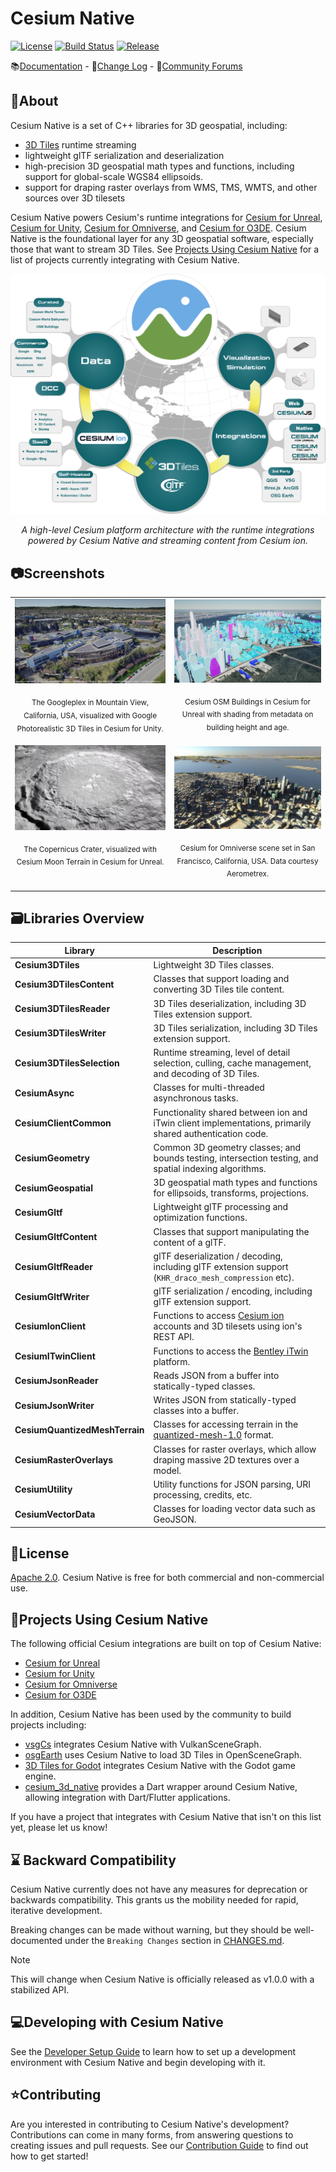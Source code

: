 # Cesium Native

[![License](https://img.shields.io/:license-Apache_2.0-blue.svg)](https://github.com/CesiumGS/cesium-native/blob/main/LICENSE)
[![Build Status](https://github.com/CesiumGS/cesium-native/actions/workflows/build.yml/badge.svg)](https://github.com/CesiumGS/cesium-native/actions/workflows/build.yml)
[![Release](https://img.shields.io/github/v/tag/CesiumGS/cesium-native?label=release)](https://github.com/CesiumGS/cesium-native/tags)

📚<a href="https://cesium.com/learn/cesium-native/ref-doc/">Documentation</a> - 📒<a href="CHANGES.md">Change Log</a> - 💬<a href="https://community.cesium.com/">Community Forums</a>

## 📖About

Cesium Native is a set of C++ libraries for 3D geospatial, including:

* [3D Tiles](https://github.com/CesiumGS/3d-tiles) runtime streaming
* lightweight glTF serialization and deserialization
* high-precision 3D geospatial math types and functions, including support for global-scale WGS84 ellipsoids.
* support for draping raster overlays from WMS, TMS, WMTS, and other sources over 3D tilesets

Cesium Native powers Cesium's runtime integrations for [Cesium for Unreal](https://github.com/CesiumGS/cesium-unreal), [Cesium for Unity](https://github.com/CesiumGS/cesium-unity), [Cesium for Omniverse](https://github.com/CesiumGS/cesium-omniverse), and [Cesium for O3DE](https://github.com/CesiumGS/cesium-o3de). Cesium Native is the foundational layer for any 3D geospatial software, especially those that want to stream 3D Tiles. See [Projects Using Cesium Native](#projects-using-cesium-native) for a list of projects currently integrating with Cesium Native.

![Cesium Platform and Ecosystem](./doc/img/integration-ecosystem-diagram.png)

<p align="center"><em>A high-level Cesium platform architecture with the runtime integrations powered by Cesium Native and streaming content from Cesium ion.</em></p>

## 📷Screenshots

<table>
  <tr>
    <td>
      <!--! \if DOXYGEN_EXCLUDE -->
      <img src="doc/img/screenshot-googleplex.jpg" alt="Googleplex" />
      <!--! \endif -->
      <!--! \image html screenshot-googleplex.jpg -->
      <p align="center"><sub>The Googleplex in Mountain View, California, USA, visualized with Google Photorealistic 3D Tiles in Cesium for Unity.</sub></p>
    </td>
    <td>
      <!--! \if DOXYGEN_EXCLUDE -->
      <img src="doc/img/screenshot-ny-metadata.jpg" alt="New York" />
      <!--! \endif -->
      <!--! \image html screenshot-ny-metadata.jpg -->
      <p align="center"><sub>Cesium OSM Buildings in Cesium for Unreal with shading from metadata on building height and age.</sub></p>
    </td>
  </tr>
  <tr>
    <td>
      <!--! \if DOXYGEN_EXCLUDE -->
      <img src="doc/img/screenshot-copernicus-crater.jpg" alt="Copernicus Crater" />
      <!--! \endif -->
      <!--! \image html screenshot-copernicus-crater.jpg -->
      <p align="center"><sub>The Copernicus Crater, visualized with Cesium Moon Terrain in Cesium for Unreal.<br/>&nbsp;<!-- fake third line to align the two images and captions --></sub></p>
    </td>
    <td>
      <!--! \if DOXYGEN_EXCLUDE -->
      <img src="doc/img/screenshot-san-francisco.jpg" alt="San Francisco" />
      <!--! \endif -->
      <!--! \image html screenshot-san-francisco.jpg -->
      <p align="center"><sub>Cesium for Omniverse scene set in San Francisco, California, USA. Data courtesy Aerometrex.</sub></p>
    </td>
  </tr>
</table>

## 🗃️Libraries Overview

| Library                        | Description                                                                                                     |
| ------------------------------ | --------------------------------------------------------------------------------------------------------------- |
| **Cesium3DTiles**              | Lightweight 3D Tiles classes.                                                                                   |
| **Cesium3DTilesContent**       | Classes that support loading and converting 3D Tiles tile content.                                              |
| **Cesium3DTilesReader**        | 3D Tiles deserialization, including 3D Tiles extension support.                                                 |
| **Cesium3DTilesWriter**        | 3D Tiles serialization, including 3D Tiles extension support.                                                   |
| **Cesium3DTilesSelection**     | Runtime streaming, level of detail selection, culling, cache management, and decoding of 3D Tiles.              |
| **CesiumAsync**                | Classes for multi-threaded asynchronous tasks.                                                                  |
| **CesiumClientCommon**         | Functionality shared between ion and iTwin client implementations, primarily shared authentication code.        |
| **CesiumGeometry**             | Common 3D geometry classes; and bounds testing, intersection testing, and spatial indexing algorithms.          |
| **CesiumGeospatial**           | 3D geospatial math types and functions for ellipsoids, transforms, projections.                                 |
| **CesiumGltf**                 | Lightweight glTF processing and optimization functions.                                                         |
| **CesiumGltfContent**          | Classes that support manipulating the content of a glTF.                                                        |
| **CesiumGltfReader**           | glTF deserialization / decoding, including glTF extension support (`KHR_draco_mesh_compression` etc).           |
| **CesiumGltfWriter**           | glTF serialization / encoding, including glTF extension support.                                                |
| **CesiumIonClient**            | Functions to access [Cesium ion](https://cesium.com/cesium-ion/) accounts and 3D tilesets using ion's REST API. |
| **CesiumITwinClient**          | Functions to access the [Bentley iTwin](https://www.bentley.com/software/itwin-platform/) platform.             |
| **CesiumJsonReader**           | Reads JSON from a buffer into statically-typed classes.                                                         |
| **CesiumJsonWriter**           | Writes JSON from statically-typed classes into a buffer.                                                        |
| **CesiumQuantizedMeshTerrain** | Classes for accessing terrain in the [quantized-mesh-1.0](https://github.com/CesiumGS/quantized-mesh) format.   |
| **CesiumRasterOverlays**       | Classes for raster overlays, which allow draping massive 2D textures over a model.                              |
| **CesiumUtility**              | Utility functions for JSON parsing, URI processing, credits, etc.                                               |
| **CesiumVectorData**           | Classes for loading vector data such as GeoJSON.                                                                |

## 📗License

[Apache 2.0](http://www.apache.org/licenses/LICENSE-2.0.html). Cesium Native is free for both commercial and non-commercial use.

## 🔧Projects Using Cesium Native

The following official Cesium integrations are built on top of Cesium Native:

- [Cesium for Unreal](https://github.com/CesiumGS/cesium-unreal)
- [Cesium for Unity](https://github.com/CesiumGS/cesium-unity)
- [Cesium for Omniverse](https://github.com/CesiumGS/cesium-omniverse)
- [Cesium for O3DE](https://github.com/CesiumGS/cesium-o3de)

In addition, Cesium Native has been used by the community to build projects including:
- [vsgCs](https://github.com/timoore/vsgCs) integrates Cesium Native with VulkanSceneGraph.
- [osgEarth](https://github.com/gwaldron/osgearth) uses Cesium Native to load 3D Tiles in OpenSceneGraph.
- [3D Tiles for Godot](https://github.com/Battle-Road-Labs/3D-Tiles-For-Godot) integrates Cesium Native with the Godot game engine.
- [cesium_3d_native](https://github.com/odd-io/cesium_3d_native) provides a Dart wrapper around Cesium Native, allowing integration with Dart/Flutter applications.

If you have a project that integrates with Cesium Native that isn't on this list yet, please let us know!

## ⌛ Backward Compatibility

Cesium Native currently does not have any measures for deprecation or backwards compatibility. This grants us the mobility needed for rapid, iterative development.

Breaking changes can be made without warning, but they should be well-documented under the `Breaking Changes` section in [CHANGES.md](CHANGES.md).

> [!note]
> This will change when Cesium Native is officially released as v1.0.0 with a stabilized API.

## 💻Developing with Cesium Native

See the [Developer Setup Guide](doc/topics/developer-setup.md) to learn how to set up a development environment with Cesium Native and begin developing with it.

## ⭐Contributing

Are you interested in contributing to Cesium Native's development? Contributions can come in many forms, from answering questions to creating issues and pull requests. See our [Contribution Guide](CONTRIBUTING.md) to find out how to get started!

